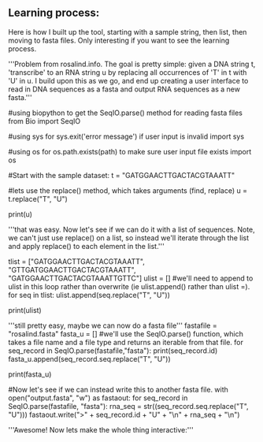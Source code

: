 ## Learning process:
Here is how I built up the tool, starting with a sample string, then list, then moving to fasta files. 
Only interesting if you want to see the learning process. 

'''Problem from rosalind.info. The goal is pretty simple: given a DNA string t, 'transcribe' to an 
RNA string u by replacing all occurrences of 'T' in t with 'U' in u.
I build upon this as we go, and end up creating a user interface to read in DNA sequences as a fasta
and output RNA sequences as a new fasta.'''

#using biopython to get the SeqIO.parse() method for reading fasta files
from Bio import SeqIO

#using sys for sys.exit('error message') if user input is invalid
import sys

#using os for os.path.exists(path) to make sure user input file exists
import os

#Start with the sample dataset:
t = "GATGGAACTTGACTACGTAAATT"

#lets use the replace() method, which takes arguments (find, replace)
u = t.replace("T", "U")

print(u)

'''that was easy. Now let's see if we can do it with a list of sequences. 
Note, we can't just use replace() on a list, so instead we'll iterate through the list and apply replace() to each element in the list.'''

tlist = ["GATGGAACTTGACTACGTAAATT", "GTTGATGGAACTTGACTACGTAAATT", "GATGGAACTTGACTACGTAAATTGTTC"]
ulist = []
#we'll need to append to ulist in this loop rather than overwrite (ie ulist.append() rather than ulist =).
for seq in tlist:
    ulist.append(seq.replace("T", "U"))

print(ulist)

'''still pretty easy, maybe we can now do a fasta file'''
fastafile = "rosalind.fasta"
fasta_u = []
#we'll use the SeqIO.parse() function, which takes a file name and a file type and returns an iterable from that file.
for seq_record in SeqIO.parse(fastafile,"fasta"):
    print(seq_record.id)
    fasta_u.append(seq_record.seq.replace("T", "U"))

print(fasta_u)

#Now let's see if we can instead write this to another fasta file.
with open("output.fasta", "w") as fastaout:
    for seq_record in SeqIO.parse(fastafile, "fasta"):
        rna_seq = str((seq_record.seq.replace("T", "U")))
        fastaout.write(">" + seq_record.id + "U" + "\n" + rna_seq + "\n")

'''Awesome! Now lets make the whole thing interactive:'''
